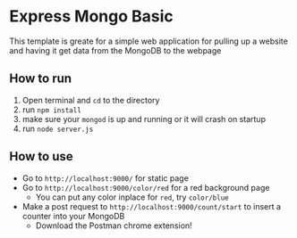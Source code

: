 # Express Mongo Basic

This template is greate for a simple web application for pulling up a website and having it get data from the MongoDB to the webpage

## How to run

1. Open terminal and `cd` to the directory
2. run `npm install`
3. make sure your `mongod` is up and running or it will crash on startup
4. run `node server.js`

## How to use

* Go to `http://localhost:9000/` for static page
* Go to `http://localhost:9000/color/red` for a red background page
	* You can put any color inplace for `red`, try `color/blue`
* Make a post request to `http://localhost:9000/count/start` to insert a counter into your MongoDB
	* Download the Postman chrome extension!